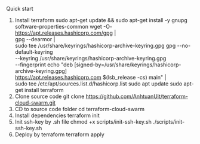 Quick start
1. Install terraform
sudo apt-get update && sudo apt-get install -y gnupg software-properties-common
wget -O- https://apt.releases.hashicorp.com/gpg | \
gpg --dearmor | \
sudo tee /usr/share/keyrings/hashicorp-archive-keyring.gpg
gpg --no-default-keyring \
--keyring /usr/share/keyrings/hashicorp-archive-keyring.gpg \
--fingerprint
echo "deb [signed-by=/usr/share/keyrings/hashicorp-archive-keyring.gpg] \
https://apt.releases.hashicorp.com $(lsb_release -cs) main" | \
sudo tee /etc/apt/sources.list.d/hashicorp.list
sudo apt update
sudo apt-get install terraform
2. Clone source code
git clone https://github.com/AnhtuanUit/terraform-cloud-swarm.git
3. CD to source code folder
cd terraform-cloud-swarm
4. Install dependencies
terraform init
5. Init ssh-key by .sh file
chmod +x scripts/init-ssh-key.sh
./scripts/init-ssh-key.sh
6. Deploy by terraform
terraform apply